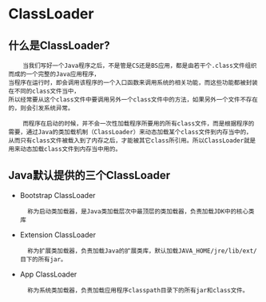 # ClassLoader

## 什么是ClassLoader?

        当我们写好一个Java程序之后，不是管是CS还是BS应用，都是由若干个.class文件组织而成的一个完整的Java应用程序，
    当程序在运行时，即会调用该程序的一个入口函数来调用系统的相关功能，而这些功能都被封装在不同的class文件当中，
    所以经常要从这个class文件中要调用另外一个class文件中的方法，如果另外一个文件不存在的，则会引发系统异常。
        
        而程序在启动的时候，并不会一次性加载程序所要用的所有class文件，而是根据程序的需要，通过Java的类加载机制（ClassLoader）来动态加载某个class文件到内存当中的，
    从而只有class文件被载入到了内存之后，才能被其它class所引用。所以ClassLoader就是用来动态加载class文件到内存当中用的。
    
## Java默认提供的三个ClassLoader

* Bootstrap ClassLoader

        称为启动类加载器，是Java类加载层次中最顶层的类加载器，负责加载JDK中的核心类库

* Extension ClassLoader

        称为扩展类加载器，负责加载Java的扩展类库，默认加载JAVA_HOME/jre/lib/ext/目下的所有jar。
    
* App ClassLoader

        称为系统类加载器，负责加载应用程序classpath目录下的所有jar和class文件。